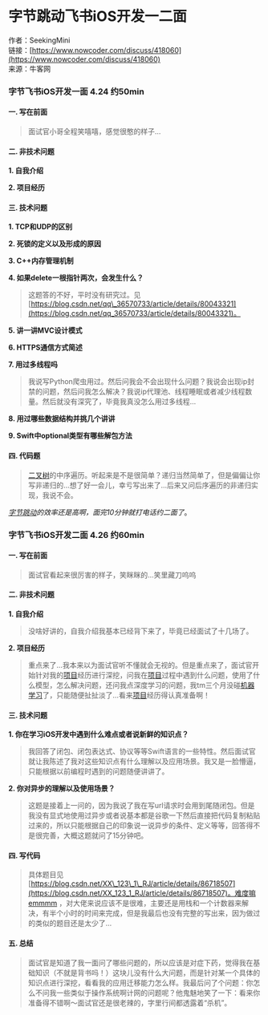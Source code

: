 # 字节跳动飞书iOS开发一二面



作者：SeekingMini  
链接：[https://www.nowcoder.com/discuss/418060](https://www.nowcoder.com/discuss/418060)  
来源：牛客网  


### 字节飞书iOS开发一面 4.24 约50min

####  一. 写在前面

> 面试官小哥全程笑嘻嘻，感觉很憨的样子...

####  二. 非技术问题

 **1. 自我介绍**

 **2. 项目经历**

####  三. 技术问题

 **1. TCP和UDP的区别**

 **2. 死锁的定义以及形成的原因**

 **3. C++内存管理机制**

 **4. 如果delete一根指针两次，会发生什么？**

> 这题答的不好，平时没有研究过。见[https://blog.csdn.net/qq\_36570733/article/details/80043321](https://blog.csdn.net/qq_36570733/article/details/80043321)。

 **5. 讲一讲MVC设计模式**

 **6. HTTPS通信方式简述**

 **7. 用过多线程吗**

> 我说写Python爬虫用过。然后问我会不会出现什么问题？我说会出现ip封禁的问题，然后问我怎么解决？我说ip代理池、线程睡眠或者减少线程数量。然后就没有深究了，毕竟我真没怎么用过多线程...

 **8. 用过哪些数据结构并挑几个讲讲**

 **9. Swift中optional类型有哪些解包方法**

####  四. 代码题

> [二叉树](/jump/super-jump/word?word=%E4%BA%8C%E5%8F%89%E6%A0%91)的中序遍历。听起来是不是很简单？递归当然简单了，但是偏偏让你写非递归的...想了好一会儿，幸亏写出来了...后来又问后序遍历的非递归实现，我说不会。

 [_字节跳动_](/jump/super-jump/word?word=%E5%AD%97%E8%8A%82%E8%B7%B3%E5%8A%A8)_的效率还是高啊，面完10分钟就打电话约二面了_。

###  字节飞书iOS开发二面 4.26 约60min

####  一. 写在前面

> 面试官看起来很厉害的样子，笑眯眯的...笑里藏刀呜呜

####  二. 非技术问题

 **1. 自我介绍**

> 没啥好讲的，自我介绍我基本已经背下来了，毕竟已经面试了十几场了。

 **2. 项目经历**

> 重点来了...我本来以为面试官听不懂就会无视的。但是重点来了，面试官开始针对我的[项目](/jump/super-jump/word?word=%E9%A1%B9%E7%9B%AE)经历进行深挖，问我在[项目](/jump/super-jump/word?word=%E9%A1%B9%E7%9B%AE)过程中遇到什么问题，使用了什么模型，怎么解决问题，还问我点深度学习的问题，我tm三个月没碰[机器学习](/jump/super-jump/word?word=%E6%9C%BA%E5%99%A8%E5%AD%A6%E4%B9%A0)了，只能随便扯扯淡了...看来[项目](/jump/super-jump/word?word=%E9%A1%B9%E7%9B%AE)经历得认真准备啊！

####  三. 技术问题

 **1. 你在学习iOS开发中遇到什么难点或者说新鲜的知识点？**

> 我回答了闭包、闭包表达式、协议等等Swift语言的一些特性。然后面试官就让我陈述了我对这些知识点有什么理解以及应用场景。我又是一脸懵逼，只能根据以前编程时遇到的问题随便讲讲了。

 **2. 你对异步的理解以及使用场景？**

> 这题是接着上一问的，因为我说了我在写url请求时会用到尾随闭包。但是我没有显式地使用过异步或者说基本都是谷歌一下然后直接把代码复制粘贴过来的，所以只能根据自己的印象说一说异步的条件、定义等等，回答得不是很完善，大概这题就问了15分钟吧。

####  四. 写代码

> 具体题目见[https://blog.csdn.net/XX\_123\_1\_RJ/article/details/86718507](https://blog.csdn.net/XX_123_1_RJ/article/details/86718507)。难度嘛emmmm ，对大佬来说应该不是很难，主要还是用栈和一个计数器来解决，有半个小时的时间来完成，但是我最后也没有完整的写出来，因为做过的类似的题目还是太少了...

####  五. 总结

> 面试官是知道了我一面问了哪些问题的，所以应该是对症下药，觉得我在基础知识（不就是背书吗！）这块儿没有什么大问题，而是针对某一个具体的知识点进行深挖，看看我的应用迁移能力怎么样。我最后问了个问题：你怎么不问我一些类似于操作系统啊计网的问题呢？他鬼魅地笑了一下：看来你准备得不错啊～面试官还是很老辣的，字里行间都透露着“杀机”。

